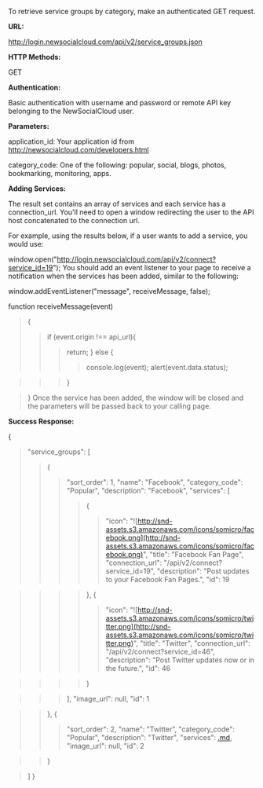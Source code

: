To retrieve service groups by category, make an authenticated GET request.

**URL:**

http://login.newsocialcloud.com/api/v2/service_groups.json

**HTTP Methods:**

GET

**Authentication:**

Basic authentication with username and password or remote API key belonging to the NewSocialCloud user.

**Parameters:**

<p>application_id: Your application id from <a href='http://newsocialcloud.com/developers.html'>http://newsocialcloud.com/developers.html</a></p>
<p>category_code: One of the following: popular, social, blogs, photos, bookmarking, monitoring, apps.</p>

**Adding Services:**

The result set contains an array of services and each service has a connection\_url. You'll need to open a window redirecting the user to the API host concatenated to the connection url.

For example, using the results below, if a user wants to add a service, you would use:

window.open("http://login.newsocialcloud.com/api/v2/connect?service_id=19");
You should add an event listener to your page to receive a notification when the services has been added, similar to the following:

window.addEventListener("message", receiveMessage, false);

function receiveMessage(event)
> {
> > if (event.origin !== api\_url){
> > > return;
> > > }
> > > else {
> > > > console.log(event);
> > > > alert(event.data.status);

> > > }

> }
Once the service has been added, the window will be closed and the parameters will be passed back to your calling page.

**Success Response:**

{
> "service\_groups": [
> > {
> > > "sort\_order": 1,
> > > "name": "Facebook",
> > > "category\_code": "Popular",
> > > "description": "Facebook",
> > > "services": [
> > > > {
> > > > > "icon": "![http://snd-assets.s3.amazonaws.com/icons/somicro/facebook.png](http://snd-assets.s3.amazonaws.com/icons/somicro/facebook.png)",
> > > > > "title": "Facebook Fan Page",
> > > > > "connection\_url": "/api/v2/connect?service\_id=19",
> > > > > "description": "Post updates to your Facebook Fan Pages.",
> > > > > "id": 19

> > > > },
> > > > {
> > > > > "icon": "![http://snd-assets.s3.amazonaws.com/icons/somicro/twitter.png](http://snd-assets.s3.amazonaws.com/icons/somicro/twitter.png)",
> > > > > "title": "Twitter",
> > > > > "connection\_url": "/api/v2/connect?service\_id=46",
> > > > > "description": "Post Twitter updates now or in the future.",
> > > > > "id": 46

> > > > }

> > > ],
> > > "image\_url": null,
> > > "id": 1

> > },
> > {
> > > "sort\_order": 2,
> > > "name": "Twitter",
> > > "category\_code": "Popular",
> > > "description": "Twitter",
> > > "services": [.md](.md),
> > > "image\_url": null,
> > > "id": 2

> > }

> ]
}